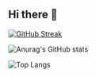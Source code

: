 ## Hi there 👋

[![GitHub Streak](https://streak-stats.demolab.com?user=jinjehr&theme=dark)](https://git.io/streak-stats)

![Anurag's GitHub stats](https://github-readme-stats.vercel.app/api?username=jinjehr&show_icons=true&theme=transparent)

![Top Langs](https://github-readme-stats.vercel.app/api/top-langs/?username=jinjehr&layout=compact&theme=trasparent)



<!--
**jinjehr/jinjehr** is a ✨ _special_ ✨ repository because its `README.md` (this file) appears on your GitHub profile.

Here are some ideas to get you started:

- 🔭 I’m currently working on ...
- 🌱 I’m currently learning ...
- 👯 I’m looking to collaborate on ...
- 🤔 I’m looking for help with ...
- 💬 Ask me about ...
- 📫 How to reach me: ...
- 😄 Pronouns: ...
- ⚡ Fun fact: ...
-->
